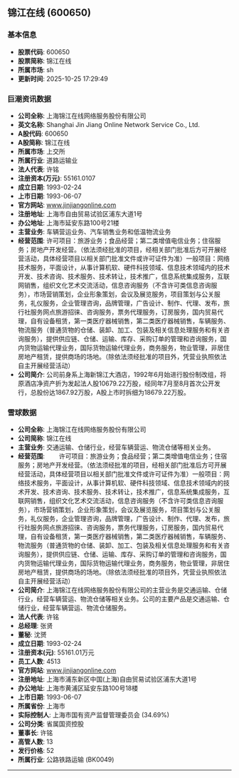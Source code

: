 ## 锦江在线 (600650)

### 基本信息

- **股票代码**: 600650
- **股票简称**: 锦江在线
- **所属市场**: sh
- **更新时间**: 2025-10-25 17:29:49

### 巨潮资讯数据

- **公司全称**: 上海锦江在线网络服务股份有限公司
- **英文名称**: Shanghai Jin Jiang Online Network Service Co., Ltd.
- **A股代码**: 600650
- **A股简称**: 锦江在线
- **所属市场**: 上交所
- **所属行业**: 道路运输业
- **法人代表**: 许铭
- **注册资本(万元)**: 55161.0107
- **成立日期**: 1993-02-24
- **上市日期**: 1993-06-07
- **官方网站**: www.jinjiangonline.com
- **注册地址**: 上海市自由贸易试验区浦东大道1号
- **办公地址**: 上海市延安东路100号21楼
- **主营业务**: 车辆营运业务、汽车销售业务和低温物流业务
- **经营范围**: 许可项目：旅游业务；食品经营；第二类增值电信业务；住宿服务；房地产开发经营。（依法须经批准的项目，经相关部门批准后方可开展经营活动，具体经营项目以相关部门批准文件或许可证件为准）一般项目：网络技术服务，平面设计，从事计算机软、硬件科技领域、信息技术领域内的技术开发、技术咨询、技术服务、技术转让，技术推广，信息系统集成服务，互联网销售，组织文化艺术交流活动，信息咨询服务（不含许可类信息咨询服务），市场营销策划，企业形象策划，会议及展览服务，项目策划与公关服务，礼仪服务，企业管理咨询，品牌管理，广告设计、制作、代理、发布，旅行社服务网点旅游招徕、咨询服务，票务代理服务，订房服务，国内贸易代理，自有设备租赁，第一类医疗器械销售，第二类医疗器械销售，车辆服务、物流服务（普通货物的仓储、装卸、加工、包装及相关信息处理服务和有关咨询服务），提供供应链、仓储、运输、库存、采购订单的管理和咨询服务，国内货物运输代理业务，国际货物运输代理业务，商务服务，物业管理，非居住房地产租赁，提供商场的场地。（除依法须经批准的项目外，凭营业执照依法自主开展经营活动）
- **公司简介**: 公司前身系上海新锦江大酒店，1992年6月始进行股份制改组，将原酒店净资产折为发起法人股10679.22万股，经同年7月至8月首次公开发行，总股份达1867.92万股，A股上市时拆细为18679.22万股。

### 雪球数据

- **公司全称**: 上海锦江在线网络服务股份有限公司
- **公司简称**: 锦江在线
- **主营业务**: 交通运输、仓储行业，经营车辆营运、物流仓储等相关业务。
- **经营范围**: 　　许可项目：旅游业务；食品经营；第二类增值电信业务；住宿服务；房地产开发经营。（依法须经批准的项目，经相关部门批准后方可开展经营活动，具体经营项目以相关部门批准文件或许可证件为准）一般项目：网络技术服务，平面设计，从事计算机软、硬件科技领域、信息技术领域内的技术开发、技术咨询、技术服务、技术转让，技术推广，信息系统集成服务，互联网销售，组织文化艺术交流活动，信息咨询服务（不含许可类信息咨询服务），市场营销策划，企业形象策划，会议及展览服务，项目策划与公关服务，礼仪服务，企业管理咨询，品牌管理，广告设计、制作、代理、发布，旅行社服务网点旅游招徕、咨询服务，票务代理服务，订房服务，国内贸易代理，自有设备租赁，第一类医疗器械销售，第二类医疗器械销售，车辆服务、物流服务（普通货物的仓储、装卸、加工、包装及相关信息处理服务和有关咨询服务），提供供应链、仓储、运输、库存、采购订单的管理和咨询服务，国内货物运输代理业务，国际货物运输代理业务，商务服务，物业管理，非居住房地产租赁，提供商场的场地。（除依法须经批准的项目外，凭营业执照依法自主开展经营活动）
- **公司简介**: 上海锦江在线网络服务股份有限公司的主营业务是交通运输、仓储行业，经营车辆营运、物流仓储等相关业务。公司的主要产品是交通运输、仓储行业，经营车辆营运、物流仓储服务。
- **法人代表**: 许铭
- **总经理**: 张贤
- **董秘**: 沈赟
- **成立日期**: 1993-02-24
- **注册资本(元)**: 55161.01万元
- **员工人数**: 4513
- **官方网站**: www.jinjiangonline.com
- **注册地址**: 上海市浦东新区中国(上海)自由贸易试验区浦东大道1号
- **办公地址**: 上海市黄浦区延安东路100号18楼
- **上市日期**: 1993-06-07
- **所属省份**: 上海市
- **实际控制人**: 上海市国有资产监督管理委员会 (34.69%)
- **公司分类**: 省属国资控股
- **董事长**: 许铭
- **高管人数**: 13
- **发行价格**: 52
- **所属行业**: 公路铁路运输 (BK0049)

---